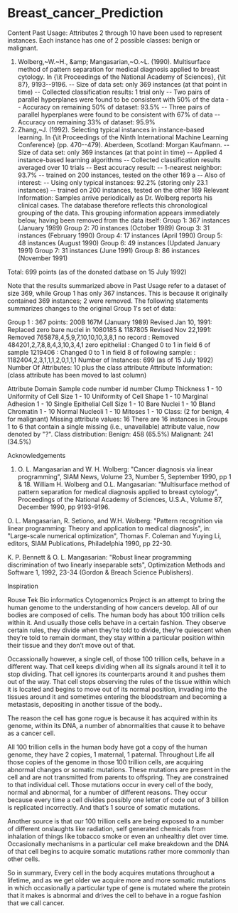# Breast_cancer_Prediction
Content
Past Usage: 
Attributes 2 through 10 have been used to represent instances. Each instance has one of 2 possible classes: benign or malignant.

1. Wolberg,~W.~H., \&amp; Mangasarian,~O.~L. (1990). Multisurface method of pattern separation for medical diagnosis applied to breast cytology. In {\it Proceedings of the National Academy of Sciences}, {\it 87}, 9193--9196. -- Size of data set: only 369 instances (at that point in time) -- Collected classification results: 1 trial only -- Two pairs of parallel hyperplanes were found to be consistent with 50% of the data -- Accuracy on remaining 50% of dataset: 93.5% -- Three pairs of parallel hyperplanes were found to be consistent with 67% of data -- Accuracy on remaining 33% of dataset: 95.9%
2. Zhang,~J. (1992). Selecting typical instances in instance-based learning. In {\it Proceedings of the Ninth International Machine Learning Conference} (pp. 470--479). Aberdeen, Scotland: Morgan Kaufmann. -- Size of data set: only 369 instances (at that point in time) -- Applied 4 instance-based learning algorithms -- Collected classification results averaged over 10 trials -- Best accuracy result: -- 1-nearest neighbor: 93.7% -- trained on 200 instances, tested on the other 169
a -- Also of interest: -- Using only typical instances: 92.2% (storing only 23.1 instances) -- trained on 200 instances, tested on the other 169  Relevant Information: Samples arrive periodically as Dr. Wolberg reports his clinical cases. The database therefore reflects this chronological grouping of the data. This grouping information appears immediately below, having been removed from the data itself:  Group 1: 367 instances (January 1989) Group 2: 70 instances (October 1989) Group 3: 31 instances (February 1990) Group 4: 17 instances (April 1990) Group 5: 48 instances (August 1990) Group 6: 49 instances (Updated January 1991) Group 7: 31 instances (June 1991) Group 8: 86 instances (November 1991)

Total: 699 points (as of the donated datbase on 15 July 1992) 

Note that the results summarized above in Past Usage refer to a dataset of size 369, while Group 1 has only 367 instances. This is because it originally contained 369 instances; 2 were removed. The following statements summarizes changes to the original Group 1's set of data:

Group 1 : 367 points: 200B 167M (January 1989) Revised Jan 10, 1991: Replaced zero bare nuclei in 1080185 &amp; 1187805 Revised Nov 22,1991: Removed 765878,4,5,9,7,10,10,10,3,8,1 no record : Removed 484201,2,7,8,8,4,3,10,3,4,1 zero epithelial : Changed 0 to 1 in field 6 of sample 1219406 : Changed 0 to 1 in field 8 of following sample: : 1182404,2,3,1,1,1,2,0,1,1,1 Number of Instances: 699 (as of 15 July 1992) 
Number Of  Attributes: 10 plus the class attribute 
Attribute Information: (class attribute has been moved to last column) 

Attribute Domain 
Sample code number id number
Clump Thickness 1 - 10 
Uniformity of Cell Size 1 - 10
Uniformity of Cell Shape 1 - 10 
Marginal Adhesion 1 - 10
Single Epithelial Cell Size 1 - 10 
Bare Nuclei 1 - 10
Bland Chromatin 1 - 10 
Normal Nucleoli 1 - 10 
Mitoses 1 - 10 
Class: (2 for benign, 4 for malignant) 
Missing attribute values: 16  There are 16 instances in Groups 1 to 6 that contain a single missing (i.e., unavailable) attribute value, now denoted by "?".  Class distribution: Benign: 458 (65.5%) Malignant: 241 (34.5%)

Acknowledgements 

1. O. L. Mangasarian and W. H. Wolberg: "Cancer diagnosis via linear programming", SIAM News, Volume 23, Number 5, September 1990, pp 1 &amp; 18. 
William H. Wolberg and O.L. Mangasarian: "Multisurface method of pattern separation for medical diagnosis applied to breast cytology", Proceedings of the National Academy of Sciences, U.S.A., Volume 87, December 1990, pp 9193-9196.

O. L. Mangasarian, R. Setiono, and W.H. Wolberg: "Pattern recognition via linear programming: Theory and application to medical diagnosis", in: "Large-scale numerical optimization", Thomas F. Coleman and Yuying Li, editors, SIAM Publications, Philadelphia 1990, pp 22-30. 

K. P. Bennett &amp; O. L. Mangasarian: "Robust linear programming discrimination of two linearly inseparable sets", Optimization Methods and Software 1, 1992, 23-34 (Gordon &amp; Breach Science Publishers).  

Inspiration 

Rouse Tek Bio informatics Cytogenomics Project is an attempt to bring the human genome to the understanding of how cancers develop. All of our bodies are composed of cells. The human body has about 100 trillion cells within it. And usually those cells behave in a certain fashion. They observe certain rules, they divide when they’re told to divide, they’re quiescent when they’re told to remain dormant, they stay within a particular position within their tissue and they don’t move out of that.

Occassionally however, a single cell, of those 100 trillion cells, behave in a different way. That cell keeps dividing when all its signals around it tell it to stop dividing. That cell ignores its counterparts around it and pushes them out of the way. That cell stops observing the rules of the tissue within which it is located and begins to move out of its normal position, invading into the tissues around it and sometimes entering the bloodstream and becoming a metastasis, depositing in another tissue of the body..

The reason the cell has gone rogue is because it has acquired within its genome, within its DNA, a number of abnormalities that cause it to behave as a cancer cell. 

All 100 trillion cells in the human body have got a copy of the human genome, they have 2 copies, 1 maternal, 1 paternal. Throughout Life all those copies of the genome in those 100 trillion cells, are acquiring abnormal changes or somatic mutations. These mutations are present in the cell and are not transmitted from parents to offspring. They are constrained to that individual cell. Those mutations occur in every cell of the body, normal and abnormal, for a number of different reasons. They occur because every time a cell divides possibly one letter of code out of 3 billion is replicated incorrectly. And that’s 1 source of somatic mutations.  

Another source is that our 100 trillion cells are being exposed to a number of different onslaughts like radiation, self generated chemicals from inhalation of things like tobacco smoke or even an unhealthy diet over time. Occasionally mechanisms in a particular cell make breakdown and the DNA of that cell begins to acquire somatic mutations rather more commonly than other cells. 

So in summary, Every cell in the body acquires mutations throughout a lifetime, and as we get older we acquire more and more somatic mutations in which occasionally a particular type of gene is mutated where the protein that it makes is abnormal and drives the cell to behave in a rogue fashion that we call cancer.
